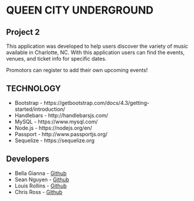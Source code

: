 # QUEEN CITY UNDERGROUND 
## Project 2
This application was developed to help users discover the variety of music available in Charlotte, NC. With this application users can find the events, venues, and ticket info for specific dates.

Promotors can register to add their own upcoming events!

## TECHNOLOGY
<ul>
    <li>Bootstrap - https://getbootstrap.com/docs/4.3/getting-started/introduction/</li> 
    <li>Handlebars - http://handlebarsjs.com/</li>
    <li>MySQL - https://www.mysql.com/</li>
    <li>Node.js - https://nodejs.org/en/</li>
    <li>Passport - http://www.passportjs.org/</li> 
    <li>Sequelize - https://sequelize.org</li>     
</ul>

## Developers
<ul>
    <li>Bella Gianna - <a href="https://github.com/bellabluebells">Github</a></li>
    <li>Sean Nguyen - <a href="https://github.com/Juwami">Github</a></li>
    <li>Louis Rollins - <a href="https://github.com/LouisRollins">Github</a></li>
    <li>Chris Ross - <a href="https://github.com/vtchris">Github</a></li>
</ul>